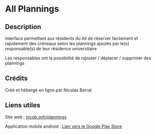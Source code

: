# All Plannings

## Description

Interface permettant aux résidents du All de réserver facilement et rapidement des créneaux selon les plannings ajoutés par le(s) responsable(s) de leur résidence universitaire

Les responsables ont la possibilité de rajouter / déplacer / supprimer des plannings

## Crédits

Créé et hébergé en ligne par Nicolas Barrat

## Liens utiles

Site web : [nicob.ovh/plannings](nicob.ovh/plannings)

Application mobile android : [Lien vers le Google Play Store](https://play.google.com/store/apps/details?id=plannings.ionic.all)

